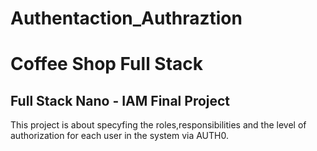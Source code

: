 # Authentaction_Authraztion
# Coffee Shop Full Stack

## Full Stack Nano - IAM Final Project

This project is about specyfing the roles,responsibilities and the level of authorization for each user in the system via AUTH0.
